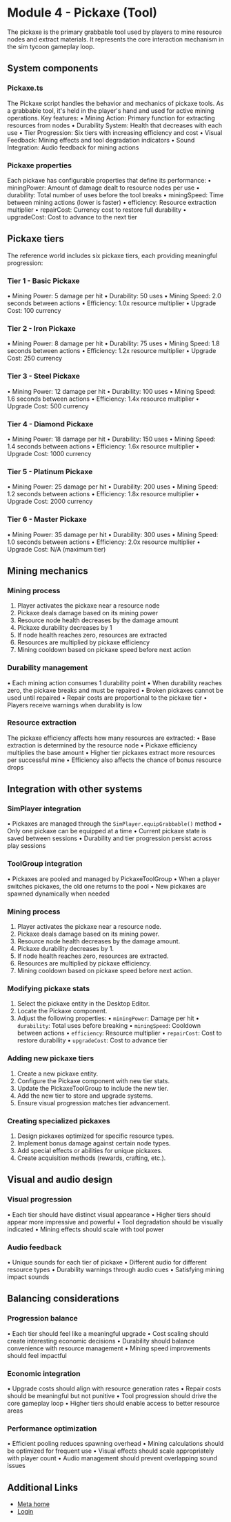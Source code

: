 # Module 4 - Pickaxe (Tool)

The pickaxe is the primary grabbable tool used by players to mine resource nodes
and extract materials. It represents the core interaction mechanism in the sim
tycoon gameplay loop.  
## System components

  
### Pickaxe.ts

 The Pickaxe script handles the behavior and mechanics of pickaxe tools. As a
grabbable tool, it's held in the player's hand and used for active mining
operations. Key features:
• Mining Action: Primary function for extracting resources from nodes
• Durability System: Health that decreases with each use
• Tier Progression: Six tiers with increasing efficiency and cost
• Visual Feedback: Mining effects and tool degradation indicators
• Sound Integration: Audio feedback for mining actions

  
### Pickaxe properties

 Each pickaxe has configurable properties that define its performance:
• miningPower: Amount of damage dealt to resource nodes per use
• durability: Total number of uses before the tool breaks
• miningSpeed: Time between mining actions (lower is faster)
• efficiency: Resource extraction multiplier
• repairCost: Currency cost to restore full durability
• upgradeCost: Cost to advance to the next tier

  
## Pickaxe tiers

 The reference world includes six pickaxe tiers, each providing meaningful
progression:  
### Tier 1 - Basic Pickaxe


• Mining Power: 5 damage per hit
• Durability: 50 uses
• Mining Speed: 2.0 seconds between actions
• Efficiency: 1.0x resource multiplier
• Upgrade Cost: 100 currency

  
### Tier 2 - Iron Pickaxe


• Mining Power: 8 damage per hit
• Durability: 75 uses
• Mining Speed: 1.8 seconds between actions
• Efficiency: 1.2x resource multiplier
• Upgrade Cost: 250 currency

  
### Tier 3 - Steel Pickaxe


• Mining Power: 12 damage per hit
• Durability: 100 uses
• Mining Speed: 1.6 seconds between actions
• Efficiency: 1.4x resource multiplier
• Upgrade Cost: 500 currency

  
### Tier 4 - Diamond Pickaxe


• Mining Power: 18 damage per hit
• Durability: 150 uses
• Mining Speed: 1.4 seconds between actions
• Efficiency: 1.6x resource multiplier
• Upgrade Cost: 1000 currency

  
### Tier 5 - Platinum Pickaxe


• Mining Power: 25 damage per hit
• Durability: 200 uses
• Mining Speed: 1.2 seconds between actions
• Efficiency: 1.8x resource multiplier
• Upgrade Cost: 2000 currency

  
### Tier 6 - Master Pickaxe


• Mining Power: 35 damage per hit
• Durability: 300 uses
• Mining Speed: 1.0 seconds between actions
• Efficiency: 2.0x resource multiplier
• Upgrade Cost: N/A (maximum tier)

  
## Mining mechanics

  
### Mining process


1. Player activates the pickaxe near a resource node
2. Pickaxe deals damage based on its mining power
3. Resource node health decreases by the damage amount
4. Pickaxe durability decreases by 1
5. If node health reaches zero, resources are extracted
6. Resources are multiplied by pickaxe efficiency
7. Mining cooldown based on pickaxe speed before next action

  
### Durability management


• Each mining action consumes 1 durability point
• When durability reaches zero, the pickaxe breaks and must be repaired
• Broken pickaxes cannot be used until repaired
• Repair costs are proportional to the pickaxe tier
• Players receive warnings when durability is low

  
### Resource extraction

 The pickaxe efficiency affects how many resources are extracted:
• Base extraction is determined by the resource node
• Pickaxe efficiency multiplies the base amount
• Higher tier pickaxes extract more resources per successful mine
• Efficiency also affects the chance of bonus resource drops

  
## Integration with other systems

  
### SimPlayer integration


• Pickaxes are managed through the `SimPlayer.equipGrabbable()` method
• Only one pickaxe can be equipped at a time
• Current pickaxe state is saved between sessions
• Durability and tier progression persist across play sessions

  
### ToolGroup integration


• Pickaxes are pooled and managed by PickaxeToolGroup
• When a player switches pickaxes, the old one returns to the pool
• New pickaxes are spawned dynamically when needed  
### Mining process


1. Player activates the pickaxe near a resource node.
2. Pickaxe deals damage based on its mining power.
3. Resource node health decreases by the damage amount.
4. Pickaxe durability decreases by 1.
5. If node health reaches zero, resources are extracted.
6. Resources are multiplied by pickaxe efficiency.
7. Mining cooldown based on pickaxe speed before next action.

  
### Modifying pickaxe stats


1. Select the pickaxe entity in the Desktop Editor.
2. Locate the Pickaxe component.
3. Adjust the following properties:
  • `miningPower`: Damage per hit
  • `durability`: Total uses before breaking
  • `miningSpeed`: Cooldown between actions
  • `efficiency`: Resource multiplier
  • `repairCost`: Cost to restore durability
  • `upgradeCost`: Cost to advance tier

  
### Adding new pickaxe tiers


1. Create a new pickaxe entity.
2. Configure the Pickaxe component with new tier stats.
3. Update the PickaxeToolGroup to include the new tier.
4. Add the new tier to store and upgrade systems.
5. Ensure visual progression matches tier advancement.

  
### Creating specialized pickaxes


1. Design pickaxes optimized for specific resource types.
2. Implement bonus damage against certain node types.
3. Add special effects or abilities for unique pickaxes.
4. Create acquisition methods (rewards, crafting, etc.).

  
## Visual and audio design

  
### Visual progression


• Each tier should have distinct visual appearance
• Higher tiers should appear more impressive and powerful
• Tool degradation should be visually indicated
• Mining effects should scale with tool power

  
### Audio feedback


• Unique sounds for each tier of pickaxe
• Different audio for different resource types
• Durability warnings through audio cues
• Satisfying mining impact sounds

  
## Balancing considerations

  
### Progression balance


• Each tier should feel like a meaningful upgrade
• Cost scaling should create interesting economic decisions
• Durability should balance convenience with resource management
• Mining speed improvements should feel impactful

  
### Economic integration


• Upgrade costs should align with resource generation rates
• Repair costs should be meaningful but not punitive
• Tool progression should drive the core gameplay loop
• Higher tiers should enable access to better resource areas

  
### Performance optimization


• Efficient pooling reduces spawning overhead
• Mining calculations should be optimized for frequent use
• Visual effects should scale appropriately with player count
• Audio management should prevent overlapping sound issues

  
## Additional Links
- [Meta home](https://developers.meta.com/horizon-worlds/)
- [Login](https://developers.meta.com/login/?redirect_uri=https%3A%2F%2Fdevelopers.meta.com%2Fhorizon-worlds%2Flearn%2Fdocumentation%2Ftutorial-worlds%2Fsim-tycoon-tutorial%2Fmodule-4-pickaxe%2F)
